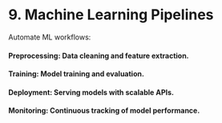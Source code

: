 # 9. Machine Learning Pipelines
Automate ML workflows:
#### Preprocessing: Data cleaning and feature extraction.
#### Training: Model training and evaluation.
#### Deployment: Serving models with scalable APIs.
#### Monitoring: Continuous tracking of model performance.